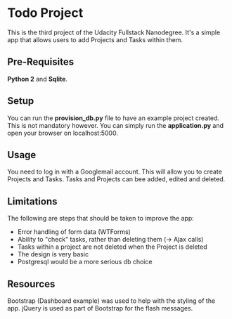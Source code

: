 # Todo Project
This is the third project of the Udacity Fullstack Nanodegree.
It's a simple app that allows users to add Projects and Tasks within them.

## Pre-Requisites
**Python 2** and **Sqlite**.

## Setup 
You can run the **provision_db.py** file to have an example project created.
This is not mandatory however. You can simply run the **application.py**
and open your browser on localhost:5000.

## Usage
You need to log in with a Googlemail account. This will allow you to create Projects and Tasks.
Tasks and Projects can bee added, edited and deleted.

## Limitations
The following are steps that should be taken to improve the app:
- Error handling of form data (WTForms)
- Ability to "check" tasks, rather than deleting them (-> Ajax calls)
- Tasks within a project are not deleted when the Project is deleted
- The design is very basic
- Postgresql would be a more serious db choice

## Resources
Bootstrap (Dashboard example) was used to help with the styling of the app.
jQuery is used as part of Bootstrap for the flash messages.
